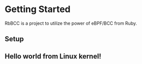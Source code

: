 # Getting Started

RbBCC is a project to utilize the power of eBPF/BCC from Ruby.

## Setup


## Hello world from Linux kernel!
